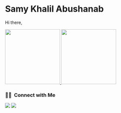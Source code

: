 # Samy Khalil Abushanab

Hi there,

<p>
<a href="https://github.com/michaldivis">
  <img height="180em" src="https://github-readme-stats-eight-theta.vercel.app/api?username=samykabu&show_icons=true&theme=algolia&include_all_commits=true&count_private=true"/>
  <img height="180em" src="https://github-readme-stats-eight-theta.vercel.app/api/top-langs/?username=samykabu&layout=compact&langs_count=8&theme=algolia"/>
</a>
</p>

### 🤝🏻 &nbsp;Connect with Me

<p>
<a href="https://www.linkedin.com/in/samykabu/"><img src="https://img.shields.io/badge/s.Abushanab?style=flat&logo=Linkedin&logoColor=white"/></a>
<a href="https://stackoverflow.com/users/14105365/samy-k-abushanab"><img src="https://img.shields.io/badge/S.Abushanab?style=flat&logo=StackOverflow&logoColor=white"/></a>
</p>
